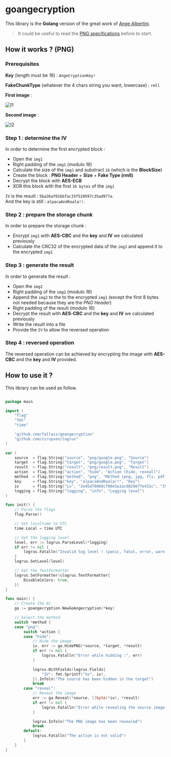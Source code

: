 # goangecryption

This library is the **Golang** version of the great work of [Ange Albertini](https://corkami.github.io/).  

> It could be useful to read the [PNG specifications](http://www.libpng.org/pub/png/spec/1.2/PNG-Contents.html) before to start.

## How it works ? (PNG)

### Prerequisites

**Key** (length must be *16*) : `AngeCryptionKey!`

**FakeChunkType** (whatever the 4 chars string you want, lowercase) : `rmll`

**First image** :

![I1](https://github.com/fallais/goangecryption/blob/master/example/png/google.png)

**Second image** :

![I2](https://github.com/fallais/goangecryption/blob/master/example/png/duckduckgo.png)

### Step 1 : determine the IV

In order to determine the first encrypted block :

- Open the `img1`
- Right padding of the `img1` (modulo *16*)
- Calculate the size of the `img1` and substract `16` (which is the **BlockSize**)
- Create the block : **PNG Header** +  **Size** + **Fake Type (rmll)**
- Decrypt the block with **AES-ECB**
- XOR this block with the first `16 bytes` of the `img1`

`IV` is the result : `56a26af016bfac33f529597c35ad977a`.  
And the key is still : `alpacaAndKoala!!`.

### Step 2 : prepare the storage chunk

In order to prepare the storage chunk :

- Encrypt `img1` with **AES-CBC** and the **key** and **IV** we calculated previously
- Calculate the CRC32 of the encrypted data of the `img1` and append it to the encrypted `img1`

### Step 3 : generate the result

In order to generate the result :

- Open the `img2`
- Right padding of the `img2` (modulo *16*)
- Append the `img2` to the to the encrypted `img1` (except the first 8 bytes not needed because they are the *PNG Header*)
- Right padding of the result (modulo *16*)
- Decrypt the result with **AES-CBC** and the **key** and **IV** we calculated previously
- Write the result into a file
- Provide the `IV` to allow the reversed operation

### Step 4 : reversed operation

The reversed operation can be achieved by encrypting the image with **AES-CBC** and the **key** and **IV** provided.

## How to use it ?

This library can be used as follow.

```go

package main

import (
	"flag"
	"fmt"
	"time"

	"github.com/fallais/goangecryption"
	"github.com/sirupsen/logrus"
)

var (
	source  = flag.String("source", "png/google.png", "Source")
	target  = flag.String("target", "png/google.png", "Target")
	result  = flag.String("result", "png/result.png", "Result")
	action  = flag.String("action", "hide", "Action (hide, reveal)")
	method  = flag.String("method", "png", "Method (png, jpg, flv, pdf)")
	key     = flag.String("key", "alpacaAndKoala!!", "Key")
	iv      = flag.String("iv", "2e45d76068c706e5a1acd82467fe431c", "IV")
	logging = flag.String("logging", "info", "Logging level")
)

func init() {
	// Parse the flags
	flag.Parse()

	// Set localtime to UTC
	time.Local = time.UTC

	// Set the logging level
	level, err := logrus.ParseLevel(*logging)
	if err != nil {
		logrus.Fatalln("Invalid log level ! (panic, fatal, error, warn, info, debug)")
	}
	logrus.SetLevel(level)

	// Set the TextFormatter
	logrus.SetFormatter(&logrus.TextFormatter{
		DisableColors: true,
	})
}

func main() {
	// Create the AC
	ga := goangecryption.NewGoAngecryption(*key)

	// Select the method
	switch *method {
	case "png":
		switch *action {
		case "hide":
			// Hide the image
			iv, err := ga.HidePNG(*source, *target, *result)
			if err != nil {
				logrus.Fatalln("Error while hidding :", err)
			}

			logrus.WithFields(logrus.Fields{
				"IV": fmt.Sprintf("%x", iv),
			}).Infoln("The source has been hidden in the target")
			break
		case "reveal":
			// Reveal the image
			err := ga.Reveal(*source, []byte(*iv), *result)
			if err != nil {
				logrus.Fatalln("Error while revealing the source image :", err)
			}

			logrus.Infoln("The PNG image has been revealed")
			break
		default:
			logrus.Fatalln("The action is not valid")
		}
	}
}

```